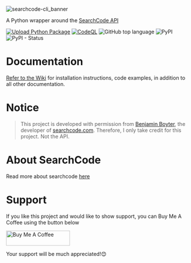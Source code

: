 ![searchcode-cli_banner](https://user-images.githubusercontent.com/74001397/203441377-ad53a2ab-16d6-42b3-bbec-542c9ed43534.png)


A Python wrapper around the [SearchCode API](https://searchcode.com/api/)

[![Upload Python Package](https://github.com/rly0nheart/searchcode-cli/actions/workflows/python-publish.yml/badge.svg)](https://github.com/rly0nheart/searchcode-cli/actions/workflows/python-publish.yml) [![CodeQL](https://github.com/rly0nheart/searchcode-cli/actions/workflows/codeql.yml/badge.svg)](https://github.com/rly0nheart/searchcode-cli/actions/workflows/codeql.yml)
![GitHub top language](https://img.shields.io/github/languages/top/rly0nheart/searchcode-cli?logo=github)
![PyPI](https://img.shields.io/pypi/v/searchcode-cli?label=Latest%20Release&logo=pypi)
![PyPI - Status](https://img.shields.io/pypi/status/searchcode-cli?label=Status&logo=pypi)

# Documentation
[Refer to the Wiki](https://github.com/rly0nheart/searchcode-cli/wiki) for installation instructions, code examples, in addition to all other documentation.

# Notice
> This project is developed with permission from [Benjamin Boyter](https://boyter.org/about/), the developer of [searchcode.com](https://searchcode.com).
Therefore, I only take credit for this project. Not the API.

# About SearchCode
Read more about searchcode [here](https://searchcode.com/about/)

# Support
If you like this project and would like to show support, you can Buy Me A Coffee using the button below

<a href="https://www.buymeacoffee.com/_rly0nheart" target="_blank"><img src="https://cdn.buymeacoffee.com/buttons/default-orange.png" alt="Buy Me A Coffee" height="41" width="174"></a>

Your support will be much appreciated!😊

